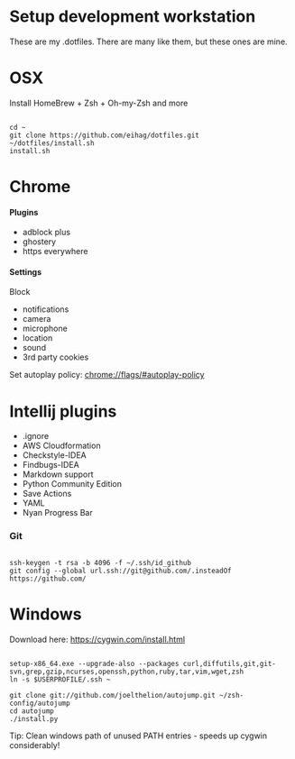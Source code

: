 Setup development workstation
==========
These are my .dotfiles. There are many like them, but these ones are mine.

# OSX
Install HomeBrew + Zsh + Oh-my-Zsh and more
<pre><code>
cd ~
git clone https://github.com/eihag/dotfiles.git
~/dotfiles/install.sh
install.sh
</code></pre>


# Chrome 
#### Plugins
* adblock plus
* ghostery
* https everywhere

#### Settings
Block
* notifications
* camera
* microphone
* location
* sound
* 3rd party cookies

Set autoplay policy: [chrome://flags/#autoplay-policy]()

# Intellij plugins
* .ignore
* AWS Cloudformation
* Checkstyle-IDEA
* Findbugs-IDEA
* Markdown support
* Python Community Edition
* Save Actions
* YAML
* Nyan Progress Bar


### Git
<pre><code>
ssh-keygen -t rsa -b 4096 -f ~/.ssh/id_github
git config --global url.ssh://git@github.com/.insteadOf https://github.com/
</code></pre>

# Windows
Download here: https://cygwin.com/install.html
<pre><code>
setup-x86_64.exe --upgrade-also --packages curl,diffutils,git,git-svn,grep,gzip,ncurses,openssh,python,ruby,tar,vim,wget,zsh
ln -s $USERPROFILE/.ssh ~

git clone git://github.com/joelthelion/autojump.git ~/zsh-config/autojump
cd autojump
./install.py
</code></pre>
Tip: Clean windows path of unused PATH entries - speeds up cygwin considerably!
